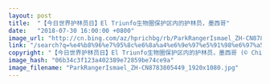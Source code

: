 ```yaml
---
layout: post
title:  "【今日世界护林员日】El Triunfo生物圈保护区内的护林员，墨西哥"
date:   "2018-07-30 16:00:00 +0800"
image_url: "http://cn.bing.com/az/hprichbg/rb/ParkRangerIsmael_ZH-CN8783805449_1920x1080.jpg"
link: "/search?q=%e4%b8%96%e7%95%8c%e6%8a%a4%e6%9e%97%e5%91%98%e6%97%a5&form=hpcapt&mkt=zh-cn"
copyright: "【今日世界护林员日】El Triunfo生物圈保护区内的护林员，墨西哥 (© Chico Sanchez/Aurora Photos)"
image_hash: "06b34c3f123a402389e72859be74ce9a"
image_filename: "ParkRangerIsmael_ZH-CN8783805449_1920x1080.jpg"
---
```

